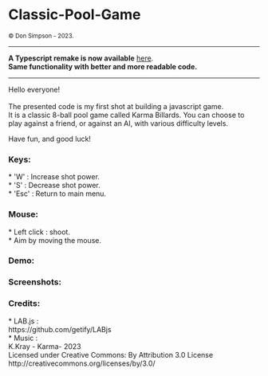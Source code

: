 <h1>Classic-Pool-Game</h1>
<small>© Don Simpson - 2023.</small>
<br>

<hr>

**A Typescript remake is now available** [here](https://github.com/henshmi/Classic-8-Ball-Pool).  
**Same functionality with better and more readable code.**

<hr>

Hello everyone!<br><br>
The presented code is my first shot at building a javascript game.<br>
It is a classic 8-ball pool game called Karma Billards.
You can choose to play against a friend, or against an AI, with various difficulty levels.

Have fun, and good luck!

<h3>Keys:</h3>
* 'W' : Increase shot power.<br>
* 'S' : Decrease shot power.<br>
* 'Esc' : Return to main menu.<br>

<h3>Mouse:</h3>
* Left click : shoot.<br>
* Aim by moving the mouse.<br>

<h3>Demo:</h3>

<h3>Screenshots:</h3>

<h3>Credits:</h3>
* LAB.js :<br>
  https://github.com/getify/LABjs
  <br>
* Music :<br>
  K.Kray - Karma- 2023<br>
  Licensed under Creative Commons: By Attribution 3.0 License<br>
  http://creativecommons.org/licenses/by/3.0/


